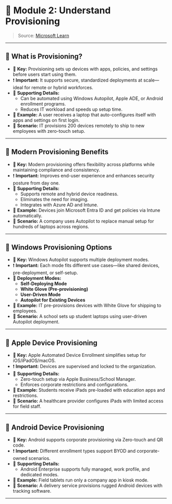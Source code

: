 # 📘 Module 2: Understand Provisioning

> Source: [Microsoft Learn](https://learn.microsoft.com/en-us/training/modules/manage-devices-with-microsoft-endpoint-manager/2-understand-provisioning)

---

## 🔹 What is Provisioning?

- 🔑 **Key:** Provisioning sets up devices with apps, policies, and settings before users start using them.
- ❗ **Important:** It supports secure, standardized deployments at scale—ideal for remote or hybrid workforces.
- 🧩 **Supporting Details:**
  - Can be automated using Windows Autopilot, Apple ADE, or Android enrollment programs.
  - Reduces IT workload and speeds up setup time.
- 📌 **Example:** A user receives a laptop that auto-configures itself with apps and settings on first login.
- 💬 **Scenario:** IT provisions 200 devices remotely to ship to new employees with zero-touch setup.

---

## 🔹 Modern Provisioning Benefits

- 🔑 **Key:** Modern provisioning offers flexibility across platforms while maintaining compliance and consistency.
- ❗ **Important:** Improves end-user experience and enhances security posture from day one.
- 🧩 **Supporting Details:**
  - Supports remote and hybrid device readiness.
  - Eliminates the need for imaging.
  - Integrates with Azure AD and Intune.
- 📌 **Example:** Devices join Microsoft Entra ID and get policies via Intune automatically.
- 💬 **Scenario:** A company uses Autopilot to replace manual setup for hundreds of laptops across regions.

---

## 🔹 Windows Provisioning Options

- 🔑 **Key:** Windows Autopilot supports multiple deployment modes.
- ❗ **Important:** Each mode fits different use cases—like shared devices, pre-deployment, or self-setup.
- 🧩 **Deployment Modes:**
  - **Self-Deploying Mode**
  - **White Glove (Pre-provisioning)**
  - **User-Driven Mode**
  - **Autopilot for Existing Devices**
- 📌 **Example:** IT pre-provisions devices with White Glove for shipping to employees.
- 💬 **Scenario:** A school sets up student laptops using user-driven Autopilot deployment.

---

## 🔹 Apple Device Provisioning

- 🔑 **Key:** Apple Automated Device Enrollment simplifies setup for iOS/iPadOS/macOS.
- ❗ **Important:** Devices are supervised and locked to the organization.
- 🧩 **Supporting Details:**
  - Zero-touch setup via Apple Business/School Manager.
  - Enforces corporate restrictions and configurations.
- 📌 **Example:** Students receive iPads pre-loaded with education apps and restrictions.
- 💬 **Scenario:** A healthcare provider configures iPads with limited access for field staff.

---

## 🔹 Android Device Provisioning

- 🔑 **Key:** Android supports corporate provisioning via Zero-touch and QR code.
- ❗ **Important:** Different enrollment types support BYOD and corporate-owned scenarios.
- 🧩 **Supporting Details:**
  - Android Enterprise supports fully managed, work profile, and dedicated modes.
- 📌 **Example:** Field tablets run only a company app in kiosk mode.
- 💬 **Scenario:** A delivery service provisions rugged Android devices with tracking software.

---
